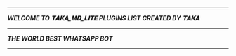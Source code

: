 -----------

***WELCOME TO 𝐓𝐀𝐊𝐀_𝐌𝐃_𝐋𝐈𝐓𝐄 PLUGINS LIST CREATED BY 𝐓𝐀𝐊𝐀***

-----------

***THE WORLD BEST WHATSAPP BOT***

----------
